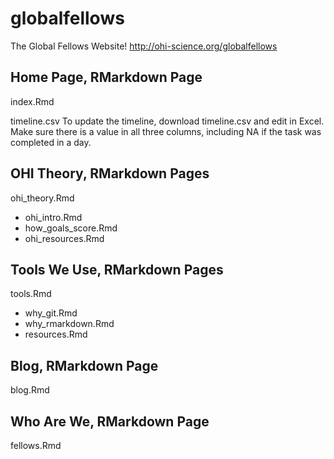 # globalfellows

The Global Fellows Website! <http://ohi-science.org/globalfellows>

## Home Page, RMarkdown Page
index.Rmd

timeline.csv
To update the timeline, download timeline.csv and edit in Excel. Make sure there is a value in all three columns, including NA if the task was completed in a day.


## OHI Theory, RMarkdown Pages
ohi_theory.Rmd
* ohi_intro.Rmd
* how_goals_score.Rmd
* ohi_resources.Rmd


## Tools We Use, RMarkdown Pages
tools.Rmd
* why_git.Rmd
* why_rmarkdown.Rmd
* resources.Rmd


## Blog, RMarkdown Page
blog.Rmd


## Who Are We, RMarkdown Page
fellows.Rmd